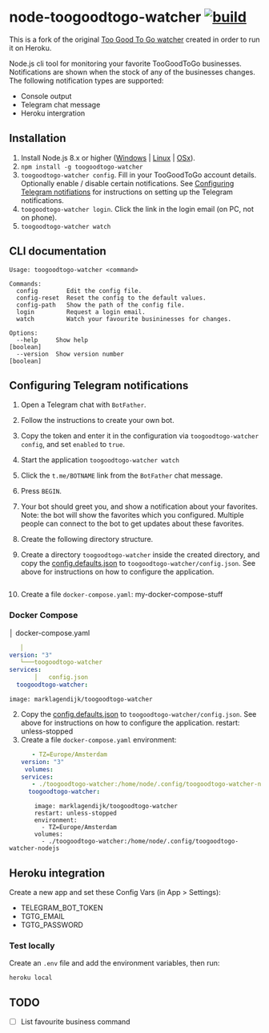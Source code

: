 # node-toogoodtogo-watcher [![build](https://github.com/alice17/node-toogoodtogo-watcher/workflows/Node%20Build/badge.svg)](https://github.com/alice17/node-toogoodtogo-watcher/actions)

This is a fork of the original [Too Good To Go watcher](https://github.com/marklagendijk/node-toogoodtogo-watcher/) created in order to run it on Heroku.

Node.js cli tool for monitoring your favorite TooGoodToGo businesses. Notifications are shown when the stock of any of the businesses changes. The following notification types are supported:

- Console output
- Telegram chat message
- Heroku intergration

## Installation

1. Install Node.js 8.x or higher ([Windows](https://nodejs.org/en/download/current/) | [Linux](https://github.com/nodesource/distributions#debinstall) | [OSx](https://nodejs.org/en/download/current/)).
2. `npm install -g toogoodtogo-watcher`
3. `toogoodtogo-watcher config`. Fill in your TooGoodToGo account details. Optionally enable / disable certain notifications. See [Configuring Telegram notifiations](#configuring-telegram-notifiations) for instructions on setting up the Telegram notifications.
4. `toogoodtogo-watcher login`. Click the link in the login email (on PC, not on phone).
5. `toogoodtogo-watcher watch`

## CLI documentation

```
Usage: toogoodtogo-watcher <command>

Commands:
  config        Edit the config file.
  config-reset  Reset the config to the default values.
  config-path   Show the path of the config file.
  login         Request a login email.
  watch         Watch your favourite busininesses for changes.

Options:
  --help     Show help                                                 [boolean]
  --version  Show version number                                       [boolean]
```

## Configuring Telegram notifications

1. Open a Telegram chat with `BotFather`.
2. Follow the instructions to create your own bot.
3. Copy the token and enter it in the configuration via `toogoodtogo-watcher config`, and set `enabled` to `true`.
4. Start the application `toogoodtogo-watcher watch`
5. Click the `t.me/BOTNAME` link from the `BotFather` chat message.
6. Press `BEGIN`.
7. Your bot should greet you, and show a notification about your favorites. Note: the bot will show the favorites which you configured. Multiple people can connect to the bot to get updates about these favorites.

1. Create the following directory structure.
2. Create a directory `toogoodtogo-watcher` inside the created directory, and copy the [config.defaults.json](https://github.com/marklagendijk/node-toogoodtogo-watcher/blob/master/config.defaults.json) to `toogoodtogo-watcher/config.json`. See above for instructions on how to configure the application.
   ```
3. Create a file `docker-compose.yaml`:
   my-docker-compose-stuff

### Docker Compose


   │   docker-compose.yaml
```yaml
   │
version: "3"
   └───toogoodtogo-watcher
services:
       │   config.json
  toogoodtogo-watcher:
   ```
    image: marklagendijk/toogoodtogo-watcher
2. Copy the [config.defaults.json](https://github.com/marklagendijk/node-toogoodtogo-watcher/blob/master/config.defaults.json) to `toogoodtogo-watcher/config.json`. See above for instructions on how to configure the application.
   restart: unless-stopped
3. Create a file `docker-compose.yaml`
   environment:
   ```yaml
      - TZ=Europe/Amsterdam
   version: "3"
    volumes:
   services:
      - ./toogoodtogo-watcher:/home/node/.config/toogoodtogo-watcher-nodejs
     toogoodtogo-watcher:
```
       image: marklagendijk/toogoodtogo-watcher
       restart: unless-stopped
       environment:
         - TZ=Europe/Amsterdam
       volumes:
         - ./toogoodtogo-watcher:/home/node/.config/toogoodtogo-watcher-nodejs
   ```

## Heroku integration

Create a new app and set these Config Vars (in App > Settings):

- TELEGRAM_BOT_TOKEN
- TGTG_EMAIL
- TGTG_PASSWORD

### Test locally

Create an `.env` file and add the environment variables, then run:

```
heroku local
```

## TODO

- [ ] List favourite business command
